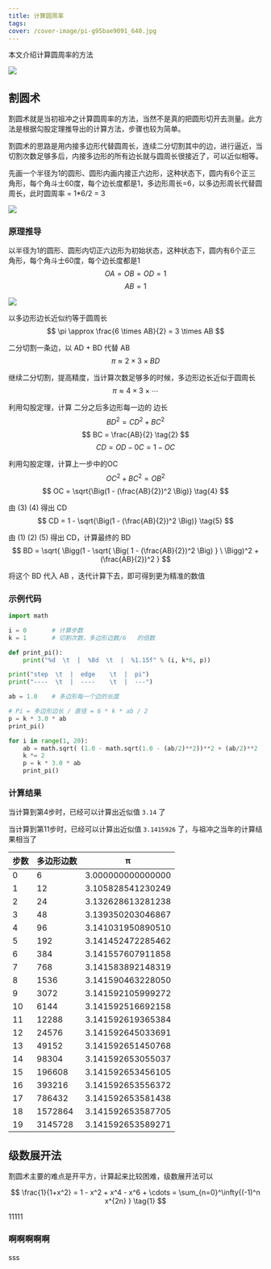 ```yaml
---
title: 计算圆周率
tags:
cover: /cover-image/pi-g95bae9091_640.jpg
---
```


本文介绍计算圆周率的方法

<!-- more -->

![](/cover-image/pi-g95bae9091_640.jpg)

## 割圆术

割圆术就是当初祖冲之计算圆周率的方法，当然不是真的把圆形切开去测量。此方法是根据勾股定理推导出的计算方法，步骤也较为简单。

割圆术的思路是用内接多边形代替圆周长，连续二分切割其中的边，进行逼近，当切割次数足够多后，内接多边形的所有边长就与圆周长很接近了，可以近似相等。

先画一个半径为1的圆形、圆形内画内接正六边形，这种状态下，圆内有6个正三角形，每个角斗士60度，每个边长度都是1，多边形周长=6，以多边形周长代替圆周长，此时圆周率 = 1*6/2 = 3

![](image/gys0.png)


### 原理推导

以半径为1的圆形、圆形内切正六边形为初始状态，这种状态下，圆内有6个正三角形，每个角斗士60度，每个边长度都是1
$$  OA = OB = OD = 1    $$
$$  AB = 1              $$

![](image/gys3.png)


以多边形边长近似约等于圆周长
$$  \pi \approx \frac{6 \times AB}{2} = 3 \times AB        $$

二分切割一条边，以 AD + BD 代替 AB
$$  \pi \approx 2 \times 3 \times BD            $$

继续二分切割，提高精度，当计算次数足够多的时候，多边形边长近似于圆周长
$$  \pi \approx 4 \times 3 \times \cdots        $$


利用勾股定理，计算 二分之后多边形每一边的 边长
$$  BD^2 = CD^2 + BC^2        \tag{1}  $$
$$  BC = \frac{AB}{2}         \tag{2}  $$
$$  CD = OD - 0C = 1 - OC     \tag{3}  $$

利用勾股定理，计算上一步中的OC
$$  OC^2 + BC^2 = OB^2  $$
$$  OC = \sqrt{\Big(1 - (\frac{AB}{2})^2 \Big)}     \tag{4}  $$

由 (3) (4) 得出 CD
$$  CD = 1 - \sqrt{\Big(1 - (\frac{AB}{2})^2 \Big)}     \tag{5}  $$

由 (1) (2) (5) 得出 CD，计算最终的 BD
$$  BD = \sqrt{ \Bigg(1 - \sqrt{ \Big( 1 - (\frac{AB}{2})^2 \Big) } \ \Bigg)^2 +  (\frac{AB}{2})^2  }  $$

将这个 BD 代入 AB ，迭代计算下去，即可得到更为精准的数值

### 示例代码


```python
import math

i = 0       # 计算步数
k = 1       # 切割次数，多边形边数/6   的倍数

def print_pi():
    print("%d  \t  |  %8d  \t  |  %1.15f" % (i, k*6, p))

print("step  \t  |  edge    \t  |  pi")
print("----  \t  |  ----    \t  |  ---")

ab = 1.0    # 多边形每一个边的长度

# Pi = 多边形边长 / 直径 = 6 * k * ab / 2 
p = k * 3.0 * ab
print_pi()

for i in range(1, 20):
    ab = math.sqrt( (1.0 - math.sqrt(1.0 - (ab/2)**2))**2 + (ab/2)**2 )
    k *= 2
    p = k * 3.0 * ab
    print_pi()
```

### 计算结果

当计算到第4步时，已经可以计算出近似值 `3.14` 了

当计算到第11步时，已经可以计算出近似值 `3.1415926` 了，与祖冲之当年的计算结果相当了

步数  |   多边形边数   |  π 
------|---------------|-------------------
0  	  |         6  	  |  3.000000000000000
1  	  |        12  	  |  3.105828541230249
2  	  |        24  	  |  3.132628613281238
3  	  |        48  	  |  3.139350203046867
4  	  |        96  	  |  3.141031950890510
5  	  |       192  	  |  3.141452472285462
6  	  |       384  	  |  3.141557607911858
7  	  |       768  	  |  3.141583892148319
8  	  |      1536  	  |  3.141590463228050
9  	  |      3072  	  |  3.141592105999272
10    |      6144  	  |  3.141592516692158
11    |     12288  	  |  3.141592619365384
12    |     24576  	  |  3.141592645033691
13    |     49152  	  |  3.141592651450768
14    |     98304  	  |  3.141592653055037
15    |    196608  	  |  3.141592653456105
16    |    393216  	  |  3.141592653556372
17    |    786432  	  |  3.141592653581438
18    |   1572864  	  |  3.141592653587705
19    |   3145728  	  |  3.141592653589271


## 级数展开法

割圆术主要的难点是开平方，计算起来比较困难，级数展开法可以

$$  \frac{1}{1+x^2} = 1 - x^2 + x^4 - x^6 + \cdots 
    = \sum_{n=0}^\infty{(-1)^n   x^{2n} }      \tag{1}  $$


11111

### 啊啊啊啊啊

sss 
